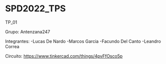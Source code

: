 # SPD2022_TPS

TP_01

Grupo: Antenzana247

Integrantes: 
-Lucas De Nardo
-Marcos Garcia
-Facundo Del Canto
-Leandro Correa

Circuito: https://www.tinkercad.com/things/4pvFfOsco5p
